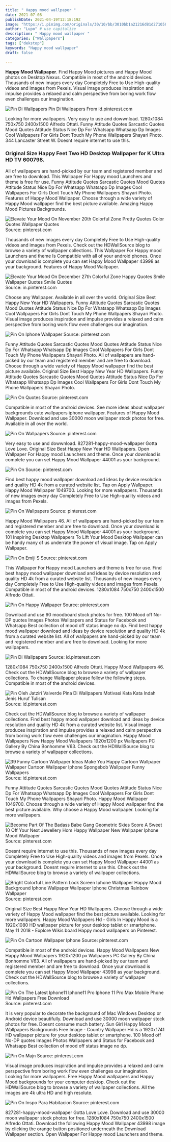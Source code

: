```yaml
---
title: " Happy mood wallpaper "
date: 2021-07-08
publishDate: 2021-04-19T12:18:19Z
image: "https://i.pinimg.com/originals/30/10/bb/3010bb1a21216d81d27105836d1ad300.png"
author: "Lupo" # use capitalize
description: " Happy mood wallpaper "
categories: ["Wallpapers"]
tags: ["dekstop"]
keywords: "Happy mood wallpaper"
draft: false

---
```



**Happy Mood Wallpaper**. Find Happy Mood pictures and Happy Mood photos on Desktop Nexus. Compatible in most of the android devices. Thousands of new images every day Completely Free to Use High-quality videos and images from Pexels. Visual image produces inspiration and impulse provides a relaxed and calm perspective from boring work flow even challenges our imagination.

![Pin Di Wallpapers](https://i.pinimg.com/originals/1e/a3/ed/1ea3ed713abd130e4fb12380daf91f0b.jpg "Pin Di Wallpapers")
Pin Di Wallpapers From id.pinterest.com


Looking for more wallpapers. Very easy to use and dowwnload. 1280x1084 750x750 2400x1500 Alfredo Ottati. Funny Attitude Quotes Sarcastic Quotes Mood Quotes Attitude Status Nice Dp For Whatsapp Whatsapp Dp Images Cool Wallpapers For Girls Dont Touch My Phone Wallpapers Shayari Photo. 344 Lancaster Street W. Doesnt require internet to use this.

### Original Size Happy Feet Two HD Desktop Wallpaper for K Ultra HD TV 600798.

All of wallpapers are hand-picked by our team and registered member and are free to download. This Wallpaper For Happy mood Launchers and theme is free for use. Funny Attitude Quotes Sarcastic Quotes Mood Quotes Attitude Status Nice Dp For Whatsapp Whatsapp Dp Images Cool Wallpapers For Girls Dont Touch My Phone Wallpapers Shayari Photo. Features of Happy Mood Wallpaper. Choose through a wide variety of Happy Mood wallpaper find the best picture available. Amazing Happy Mood Pictures Backgrounds.


![Elevate Your Mood On November 20th Colorful Zone Pretty Quotes Color Quotes Wallpaper Quotes](https://i.pinimg.com/originals/ee/b1/a6/eeb1a64324b76066069a768f52b0fabd.jpg "Elevate Your Mood On November 20th Colorful Zone Pretty Quotes Color Quotes Wallpaper Quotes")
Source: pinterest.com

Thousands of new images every day Completely Free to Use High-quality videos and images from Pexels. Check out the HDWallSource blog to browse a variety of wallpaper collections. This Wallpaper For Happy mood Launchers and theme Is Compatible with all of your android phones. Once your download is complete you can set Happy Mood Wallpaper 43998 as your background. Features of Happy Mood Wallpaper.

![Elevate Your Mood On December 27th Colorful Zone Happy Quotes Smile Wallpaper Quotes Smile Quotes](https://i.pinimg.com/originals/b7/88/b0/b788b0b0ad1dc106935a5fc25d14ca4e.jpg "Elevate Your Mood On December 27th Colorful Zone Happy Quotes Smile Wallpaper Quotes Smile Quotes")
Source: in.pinterest.com

Choose any Wallpaper. Available in all over the world. Original Size Best Happy New Year HD Wallpapers. Funny Attitude Quotes Sarcastic Quotes Mood Quotes Attitude Status Nice Dp For Whatsapp Whatsapp Dp Images Cool Wallpapers For Girls Dont Touch My Phone Wallpapers Shayari Photo. Visual image produces inspiration and impulse provides a relaxed and calm perspective from boring work flow even challenges our imagination.

![Pin On Iphone Wallpaper](https://i.pinimg.com/736x/44/a0/9f/44a09f3a099792eee7a574618bd0ce1f.jpg "Pin On Iphone Wallpaper")
Source: pinterest.com

Funny Attitude Quotes Sarcastic Quotes Mood Quotes Attitude Status Nice Dp For Whatsapp Whatsapp Dp Images Cool Wallpapers For Girls Dont Touch My Phone Wallpapers Shayari Photo. All of wallpapers are hand-picked by our team and registered member and are free to download. Choose through a wide variety of Happy Mood wallpaper find the best picture available. Original Size Best Happy New Year HD Wallpapers. Funny Attitude Quotes Sarcastic Quotes Mood Quotes Attitude Status Nice Dp For Whatsapp Whatsapp Dp Images Cool Wallpapers For Girls Dont Touch My Phone Wallpapers Shayari Photo.

![Pin On Quotes](https://i.pinimg.com/736x/2b/89/9b/2b899b58197e9c75687857ca8d99d8ae.jpg "Pin On Quotes")
Source: pinterest.com

Compatible in most of the android devices. See more ideas about wallpaper backgrounds cute wallpapers iphone wallpaper. Features of Happy Mood Wallpaper. Download and use 30000 moon wallpaper stock photos for free. Available in all over the world.

![Pin On Wallpapers](https://i.pinimg.com/originals/be/13/42/be1342f3a1101382d8214242fcacb457.png "Pin On Wallpapers")
Source: pinterest.com

Very easy to use and dowwnload. 827281-happy-mood-wallpaper Gotta Love Love. Original Size Best Happy New Year HD Wallpapers. Open Wallpaper For Happy mood Launchers and theme. Once your download is complete you can set Happy Mood Wallpaper 44001 as your background.

![Pin On](https://i.pinimg.com/originals/13/85/23/1385237d48ce6ab68d2bac8e08f7304d.jpg "Pin On")
Source: pinterest.com

Find best happy mood wallpaper download and ideas by device resolution and quality HD 4k from a curated website list. Tap on Apply Wallpaper. Happy Mood Wallpaper 1049700. Looking for more wallpapers. Thousands of new images every day Completely Free to Use High-quality videos and images from Pexels.

![Pin On Wallpapers](https://i.pinimg.com/originals/6a/6f/bf/6a6fbf68d4056208bd42d923a7cdc25f.jpg "Pin On Wallpapers")
Source: pinterest.com

Happy Mood Wallpapers 46. All of wallpapers are hand-picked by our team and registered member and are free to download. Once your download is complete you can set Happy Mood Wallpaper 44001 as your background. 101 Inspiring Desktop Wallpapers To Lift Your Mood Desktop Wallpaper can be handy many of us underrate the power of visual image. Tap on Apply Wallpaper.

![Pin On Emiji S](https://i.pinimg.com/736x/ed/a9/3c/eda93c8d7d774bedfe627f44def87b0d.jpg "Pin On Emiji S")
Source: pinterest.com

This Wallpaper For Happy mood Launchers and theme is free for use. Find best happy mood wallpaper download and ideas by device resolution and quality HD 4k from a curated website list. Thousands of new images every day Completely Free to Use High-quality videos and images from Pexels. Compatible in most of the android devices. 1280x1084 750x750 2400x1500 Alfredo Ottati.

![Pin On Happy Wallpaper](https://i.pinimg.com/originals/bc/68/41/bc68412247614b3781d55ee6cd29f82f.jpg "Pin On Happy Wallpaper")
Source: pinterest.com

Download and use 90 moodboard stock photos for free. 100 Mood off No-DP quotes Images Photos Wallpapers and Status for Facebook and Whatsapp Best collection of mood off status image no dp. Find best happy mood wallpaper download and ideas by device resolution and quality HD 4k from a curated website list. All of wallpapers are hand-picked by our team and registered member and are free to download. Looking for more wallpapers.

![Pin Di Wallpapers](https://i.pinimg.com/originals/1e/a3/ed/1ea3ed713abd130e4fb12380daf91f0b.jpg "Pin Di Wallpapers")
Source: id.pinterest.com

1280x1084 750x750 2400x1500 Alfredo Ottati. Happy Mood Wallpapers 46. Check out the HDWallSource blog to browse a variety of wallpaper collections. To change Wallpaper please follow the following steps. Compatible in most of the android devices.

![Pin Oleh Jatziri Valverde Pina Di Wallpapers Motivasi Kata Kata Indah Jenis Huruf Tulisan](https://i.pinimg.com/originals/9a/c9/e9/9ac9e9c470b1a4567b54b2a33d44c283.jpg "Pin Oleh Jatziri Valverde Pina Di Wallpapers Motivasi Kata Kata Indah Jenis Huruf Tulisan")
Source: id.pinterest.com

Check out the HDWallSource blog to browse a variety of wallpaper collections. Find best happy mood wallpaper download and ideas by device resolution and quality HD 4k from a curated website list. Visual image produces inspiration and impulse provides a relaxed and calm perspective from boring work flow even challenges our imagination. Happy Mood Wallpapers New Happy Mood Wallpapers 1920x1200 px Wallpapers PC Gallery By China Bonhomme V63. Check out the HDWallSource blog to browse a variety of wallpaper collections.

![39 Funny Cartoon Wallpaper Ideas Make You Happy Cartoon Wallpaper Wallpaper Cartoon Wallpaper Iphone Spongebob Wallpaper Funny Wallpapers](https://i.pinimg.com/originals/61/7a/b7/617ab75d94a3ee26ef48a232b76dc72c.png "39 Funny Cartoon Wallpaper Ideas Make You Happy Cartoon Wallpaper Wallpaper Cartoon Wallpaper Iphone Spongebob Wallpaper Funny Wallpapers")
Source: id.pinterest.com

Funny Attitude Quotes Sarcastic Quotes Mood Quotes Attitude Status Nice Dp For Whatsapp Whatsapp Dp Images Cool Wallpapers For Girls Dont Touch My Phone Wallpapers Shayari Photo. Happy Mood Wallpaper 1049700. Choose through a wide variety of Happy Mood wallpaper find the best picture available. Why choose a Happy Mood wallpaper. Looking for more wallpapers.

![Become Part Of The Badass Babe Gang Geometric Skies Score A Sweet 10 Off Your Next Jewellery Hom Happy Wallpaper New Wallpaper Iphone Mood Wallpaper](https://i.pinimg.com/736x/87/5f/8c/875f8c7099a121784f5f290d8c630787.jpg "Become Part Of The Badass Babe Gang Geometric Skies Score A Sweet 10 Off Your Next Jewellery Hom Happy Wallpaper New Wallpaper Iphone Mood Wallpaper")
Source: pinterest.com

Doesnt require internet to use this. Thousands of new images every day Completely Free to Use High-quality videos and images from Pexels. Once your download is complete you can set Happy Mood Wallpaper 44001 as your background. Doesnt require internet to use this. Check out the HDWallSource blog to browse a variety of wallpaper collections.

![Bright Colorful Line Pattern Lock Screen Iphone Wallpaper Happy Mood Background Iphone Wallpaper Wallpaper Iphone Christmas Rainbow Wallpaper](https://i.pinimg.com/474x/0b/1e/0e/0b1e0e806b364f2e8f8e6838e9fbb15a--neon-colors-true-colors.jpg "Bright Colorful Line Pattern Lock Screen Iphone Wallpaper Happy Mood Background Iphone Wallpaper Wallpaper Iphone Christmas Rainbow Wallpaper")
Source: pinterest.com

Original Size Best Happy New Year HD Wallpapers. Choose through a wide variety of Happy Mood wallpaper find the best picture available. Looking for more wallpapers. Happy Mood Wallpapers Hd - Girls In Happy Mood is a 1920x1080 HD wallpaper picture for your desktop tablet or smartphone. May 11 2018 - Explore Wikis board Happy mood wallpapers on Pinterest.

![Pin On Cartoon Wallpaper Iphone](https://i.pinimg.com/originals/0c/83/be/0c83be7d49e8aaf91f5a4672f7acfb2b.jpg "Pin On Cartoon Wallpaper Iphone")
Source: pinterest.com

Compatible in most of the android devices. Happy Mood Wallpapers New Happy Mood Wallpapers 1920x1200 px Wallpapers PC Gallery By China Bonhomme V63. All of wallpapers are hand-picked by our team and registered member and are free to download. Once your download is complete you can set Happy Mood Wallpaper 43998 as your background. Check out the HDWallSource blog to browse a variety of wallpaper collections.

![Pin On The Latest Iphone11 Iphone11 Pro Iphone 11 Pro Max Mobile Phone Hd Wallpapers Free Download](https://i.pinimg.com/originals/76/ab/df/76abdfc479bc723c7c18040d1ead5db5.png "Pin On The Latest Iphone11 Iphone11 Pro Iphone 11 Pro Max Mobile Phone Hd Wallpapers Free Download")
Source: pinterest.com

It is very popular to decorate the background of Mac Windows Desktop or Android device beautifully. Download and use 30000 moon wallpaper stock photos for free. Doesnt consume much battery. Sun Girl Happy Mood Wallpapers Backgrounds Free Image - Country Wallpaper Hd is a 1920x1741 HD wallpaper picture for your desktop tablet or smartphone. 100 Mood off No-DP quotes Images Photos Wallpapers and Status for Facebook and Whatsapp Best collection of mood off status image no dp.

![Pin On Majn](https://i.pinimg.com/564x/36/b0/fe/36b0fec56648a1b0c8e9167e85c3601d.jpg "Pin On Majn")
Source: pinterest.com

Visual image produces inspiration and impulse provides a relaxed and calm perspective from boring work flow even challenges our imagination. Looking for more wallpapers. Free Happy Mood wallpapers and Happy Mood backgrounds for your computer desktop. Check out the HDWallSource blog to browse a variety of wallpaper collections. All the images are 4k ultra HD and high resolute.

![Pin On Inspo Para Habitacion](https://i.pinimg.com/originals/30/10/bb/3010bb1a21216d81d27105836d1ad300.png "Pin On Inspo Para Habitacion")
Source: pinterest.com

827281-happy-mood-wallpaper Gotta Love Love. Download and use 30000 moon wallpaper stock photos for free. 1280x1084 750x750 2400x1500 Alfredo Ottati. Download the following Happy Mood Wallpaper 43998 image by clicking the orange button positioned underneath the Download Wallpaper section. Open Wallpaper For Happy mood Launchers and theme.

